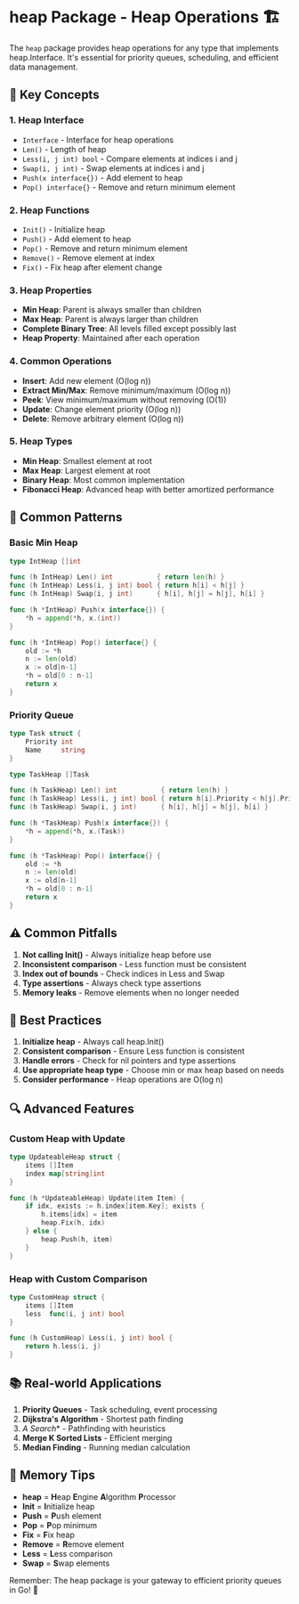 # heap Package - Heap Operations 🏗️

The `heap` package provides heap operations for any type that implements heap.Interface. It's essential for priority queues, scheduling, and efficient data management.

## 🎯 Key Concepts

### 1. **Heap Interface**
- `Interface` - Interface for heap operations
- `Len()` - Length of heap
- `Less(i, j int) bool` - Compare elements at indices i and j
- `Swap(i, j int)` - Swap elements at indices i and j
- `Push(x interface{})` - Add element to heap
- `Pop() interface{}` - Remove and return minimum element

### 2. **Heap Functions**
- `Init()` - Initialize heap
- `Push()` - Add element to heap
- `Pop()` - Remove and return minimum element
- `Remove()` - Remove element at index
- `Fix()` - Fix heap after element change

### 3. **Heap Properties**
- **Min Heap**: Parent is always smaller than children
- **Max Heap**: Parent is always larger than children
- **Complete Binary Tree**: All levels filled except possibly last
- **Heap Property**: Maintained after each operation

### 4. **Common Operations**
- **Insert**: Add new element (O(log n))
- **Extract Min/Max**: Remove minimum/maximum (O(log n))
- **Peek**: View minimum/maximum without removing (O(1))
- **Update**: Change element priority (O(log n))
- **Delete**: Remove arbitrary element (O(log n))

### 5. **Heap Types**
- **Min Heap**: Smallest element at root
- **Max Heap**: Largest element at root
- **Binary Heap**: Most common implementation
- **Fibonacci Heap**: Advanced heap with better amortized performance

## 🚀 Common Patterns

### Basic Min Heap
```go
type IntHeap []int

func (h IntHeap) Len() int           { return len(h) }
func (h IntHeap) Less(i, j int) bool { return h[i] < h[j] }
func (h IntHeap) Swap(i, j int)      { h[i], h[j] = h[j], h[i] }

func (h *IntHeap) Push(x interface{}) {
    *h = append(*h, x.(int))
}

func (h *IntHeap) Pop() interface{} {
    old := *h
    n := len(old)
    x := old[n-1]
    *h = old[0 : n-1]
    return x
}
```

### Priority Queue
```go
type Task struct {
    Priority int
    Name     string
}

type TaskHeap []Task

func (h TaskHeap) Len() int           { return len(h) }
func (h TaskHeap) Less(i, j int) bool { return h[i].Priority < h[j].Priority }
func (h TaskHeap) Swap(i, j int)      { h[i], h[j] = h[j], h[i] }

func (h *TaskHeap) Push(x interface{}) {
    *h = append(*h, x.(Task))
}

func (h *TaskHeap) Pop() interface{} {
    old := *h
    n := len(old)
    x := old[n-1]
    *h = old[0 : n-1]
    return x
}
```

## ⚠️ Common Pitfalls

1. **Not calling Init()** - Always initialize heap before use
2. **Inconsistent comparison** - Less function must be consistent
3. **Index out of bounds** - Check indices in Less and Swap
4. **Type assertions** - Always check type assertions
5. **Memory leaks** - Remove elements when no longer needed

## 🎯 Best Practices

1. **Initialize heap** - Always call heap.Init()
2. **Consistent comparison** - Ensure Less function is consistent
3. **Handle errors** - Check for nil pointers and type assertions
4. **Use appropriate heap type** - Choose min or max heap based on needs
5. **Consider performance** - Heap operations are O(log n)

## 🔍 Advanced Features

### Custom Heap with Update
```go
type UpdateableHeap struct {
    items []Item
    index map[string]int
}

func (h *UpdateableHeap) Update(item Item) {
    if idx, exists := h.index[item.Key]; exists {
        h.items[idx] = item
        heap.Fix(h, idx)
    } else {
        heap.Push(h, item)
    }
}
```

### Heap with Custom Comparison
```go
type CustomHeap struct {
    items []Item
    less  func(i, j int) bool
}

func (h CustomHeap) Less(i, j int) bool {
    return h.less(i, j)
}
```

## 📚 Real-world Applications

1. **Priority Queues** - Task scheduling, event processing
2. **Dijkstra's Algorithm** - Shortest path finding
3. **A* Search** - Pathfinding with heuristics
4. **Merge K Sorted Lists** - Efficient merging
5. **Median Finding** - Running median calculation

## 🧠 Memory Tips

- **heap** = **H**eap **E**ngine **A**lgorithm **P**rocessor
- **Init** = **I**nitialize heap
- **Push** = **P**ush element
- **Pop** = **P**op minimum
- **Fix** = **F**ix heap
- **Remove** = **R**emove element
- **Less** = **L**ess comparison
- **Swap** = **S**wap elements

Remember: The heap package is your gateway to efficient priority queues in Go! 🎯
